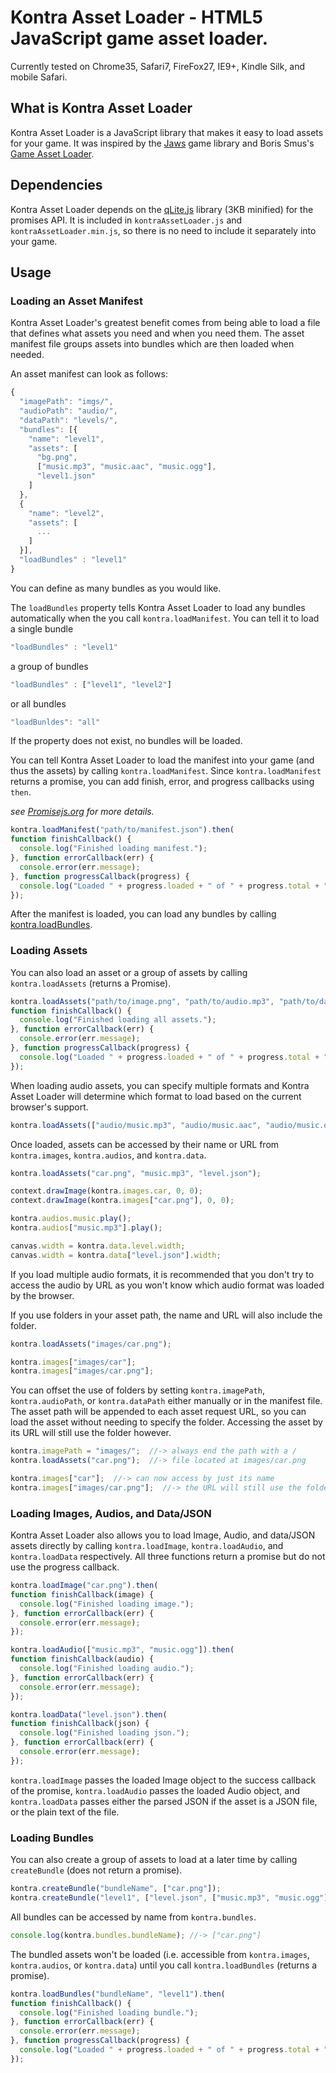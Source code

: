 Kontra Asset Loader - HTML5 JavaScript game asset loader.
============

Currently tested on Chrome35, Safari7, FireFox27, IE9+, Kindle Silk, and mobile Safari.

## What is Kontra Asset Loader

Kontra Asset Loader is a JavaScript library that makes it easy to load assets for your game. It was inspired by the [Jaws](https://github.com/ippa/jaws) game library and Boris Smus's [Game Asset Loader](https://github.com/borismus/game-asset-loader).

## Dependencies

Kontra Asset Loader depends on the [qLite.js](https://github.com/straker/qLite) library (3KB minified) for the promises API. It is included in `kontraAssetLoader.js` and `kontraAssetLoader.min.js`, so there is no need to include it separately into your game.

## Usage

### Loading an Asset Manifest

Kontra Asset Loader's greatest benefit comes from being able to load a file that defines what assets you need and when you need them. The asset manifest file groups assets into bundles which are then loaded when needed.

An asset manifest can look as follows:

```javascript
{
  "imagePath": "imgs/",
  "audioPath": "audio/",
  "dataPath": "levels/",
  "bundles": [{
    "name": "level1",
    "assets": [
      "bg.png",
      ["music.mp3", "music.aac", "music.ogg"],
      "level1.json"
    ]
  },
  {
    "name": "level2",
    "assets": [
      ...
    ]
  }],
  "loadBundles" : "level1"
}
```

You can define as many bundles as you would like.

The `loadBundles` property tells Kontra Asset Loader to load any bundles automatically when the you call `kontra.loadManifest`. You can tell it to load a single bundle

```javascript
"loadBundles" : "level1"
```

a group of bundles

```javascript
"loadBundles" : ["level1", "level2"]
```

or all bundles

```javascript
"loadBunldes": "all"
```

If the property does not exist, no bundles will be loaded.

You can tell Kontra Asset Loader to load the manifest into your game (and thus the assets) by calling `kontra.loadManifest`. Since `kontra.loadManifest` returns a promise, you can add finish, error, and progress callbacks using `then`.

*see [Promisejs.org](https://www.promisejs.org/) for more details.*

```javascript
kontra.loadManifest("path/to/manifest.json").then(
function finishCallback() {
  console.log("Finished loading manifest.");
}, function errorCallback(err) {
  console.error(err.message);
}, function progressCallback(progress) {
  console.log("Loaded " + progress.loaded + " of " + progress.total + " assets.");
});
```

After the manifest is loaded, you can load any bundles by calling [kontra.loadBundles](#loading-bundles).

### Loading Assets

You can also load an asset or a group of assets by calling `kontra.loadAssets` (returns a Promise).

```javascript
kontra.loadAssets("path/to/image.png", "path/to/audio.mp3", "path/to/data.json").then(
function finishCallback() {
  console.log("Finished loading all assets.");
}, function errorCallback(err) {
  console.error(err.message);
}, function progressCallback(progress) {
  console.log("Loaded " + progress.loaded + " of " + progress.total + " assets.");
});
```

When loading audio assets, you can specify multiple formats and Kontra Asset Loader will determine which format to load based on the current browser's support.

```javascript
kontra.loadAssets(["audio/music.mp3", "audio/music.aac", "audio/music.ogg"])
```

Once loaded, assets can be accessed by their name or URL from `kontra.images`, `kontra.audios`, and `kontra.data`.

```javascript
kontra.loadAssets("car.png", "music.mp3", "level.json");

context.drawImage(kontra.images.car, 0, 0);
context.drawImage(kontra.images["car.png"], 0, 0);

kontra.audios.music.play();
kontra.audios["music.mp3"].play();

canvas.width = kontra.data.level.width;
canvas.width = kontra.data["level.json"].width;
```

If you load multiple audio formats, it is recommended that you don't try to access the audio by URL as you won't know which audio format was loaded by the browser.

If you use folders in your asset path, the name and URL will also include the folder.

```javascript
kontra.loadAssets("images/car.png");

kontra.images["images/car"];
kontra.images["images/car.png"];
```

You can offset the use of folders by setting `kontra.imagePath`, `kontra.audioPath`, or `kontra.dataPath` either manually or in the manifest file. The asset path will be appended to each asset request URL, so you can load the asset without needing to specify the folder. Accessing the asset by its URL will still use the folder however.

```javascript
kontra.imagePath = "images/";  //-> always end the path with a /
kontra.loadAssets("car.png");  //-> file located at images/car.png

kontra.images["car"];  //-> can now access by just its name
kontra.images["images/car.png"];  //-> the URL will still use the folder though
```

### Loading Images, Audios, and Data/JSON

Kontra Asset Loader also allows you to load Image, Audio, and data/JSON assets directly by calling `kontra.loadImage`, `kontra.loadAudio`, and `kontra.loadData` respectively. All three functions return a promise but do not use the progress callback.

```javascript
kontra.loadImage("car.png").then(
function finishCallback(image) {
  console.log("Finished loading image.");
}, function errorCallback(err) {
  console.error(err.message);
});

kontra.loadAudio(["music.mp3", "music.ogg"]).then(
function finishCallback(audio) {
  console.log("Finished loading audio.");
}, function errorCallback(err) {
  console.error(err.message);
});

kontra.loadData("level.json").then(
function finishCallback(json) {
  console.log("Finished loading json.");
}, function errorCallback(err) {
  console.error(err.message);
});
```

`kontra.loadImage` passes the loaded Image object to the success callback of the promise, `kontra.loadAudio` passes the loaded Audio object, and `kontra.loadData` passes either the parsed JSON if the asset is a JSON file, or the plain text of the file.

### Loading Bundles

You can also create a group of assets to load at a later time by calling `createBundle` (does not return a promise).

```javascript
kontra.createBundle("bundleName", ["car.png"]);
kontra.createBundle("level1", ["level.json", ["music.mp3", "music.ogg"] ]);
```

All bundles can be accessed by name from `kontra.bundles`.

```javascript
console.log(kontra.bundles.bundleName); //-> ["car.png"]
```

The bundled assets won't be loaded (i.e. accessible from `kontra.images`, `kontra.audios`, or `kontra.data`) until you call `kontra.loadBundles` (returns a promise).

```javascript
kontra.loadBundles("bundleName", "level1").then(
function finishCallback() {
  console.log("Finished loading bundle.");
}, function errorCallback(err) {
  console.error(err.message);
}, function progressCallback(progress) {
  console.log("Loaded " + progress.loaded + " of " + progress.total + " assets.");
});
```

